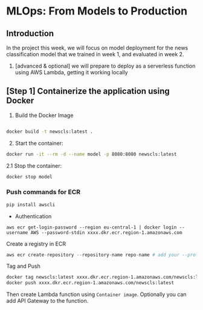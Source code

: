# MLOps: From Models to Production
## Introduction

In the project this week, we will focus on model deployment for the news classification model that we trained in week 1, and evaluated in week 2.

1. [advanced & optional] we will prepare to deploy as a serverless function using AWS Lambda, getting it working locally

## [Step 1] Containerize the application using Docker

1. Build the Docker Image
  
```bash

docker build -t newscls:latest .
```

2. Start the container:

```bash
docker run -it --rm -d --name model -p 8080:8080 newscls:latest
```

2.1 Stop the container:

```bash
docker stop model
```	

### Push commands for ECR

```python
pip install awscli
```
* Authentication
```
aws ecr get-login-password --region eu-central-1 | docker login --username AWS --password-stdin xxxx.dkr.ecr.region-1.amazonaws.com
```

Create a registry in ECR
```python
aws ecr create-repository --repository-name repo-name # add your --profile if you have
```

Tag and Push

```bash
docker tag newscls:latest xxxx.dkr.ecr.region-1.amazonaws.com/newscls:latest 
docker push xxxx.dkr.ecr.region-1.amazonaws.com/newscls:latest
```

Then create Lambda function using `Container image`. Optionally you can add API Gateway to the function.